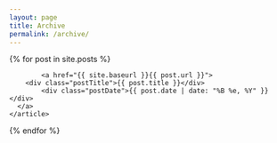 ```yaml
---
layout: page
title: Archive
permalink: /archive/
---
```


<div class="posts">
  {% for post in site.posts %}
    <article class="post">

			<a href="{{ site.baseurl }}{{ post.url }}">
      	<div class="postTitle">{{ post.title }}</div>
	  		<div class="postDate">{{ post.date | date: "%B %e, %Y" }}</div>
      </a>
    </article>
  {% endfor %}
</div>
